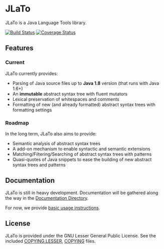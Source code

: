 # JLaTo

JLaTo is a Java Language Tools library.

[![Build Status](https://travis-ci.org/ptitjes/jlato.svg?branch=master)](https://travis-ci.org/ptitjes/jlato)
[![Coverage Status](https://coveralls.io/repos/ptitjes/jlato/badge.svg?branch=master&service=github)](https://coveralls.io/github/ptitjes/jlato?branch=master)

## Features

### Current

JLaTo currently provides:

* Parsing of Java source files up to **Java 1.8** version (that runs with Java 1.6+)
* An **immutable** abstract syntax tree with fluent mutators
* Lexical preservation of whitespaces and comments
* Formatting of new (and already formatted) abstract syntax trees with formatting settings

### Roadmap

In the long term, JLaTo also aims to provide:

* Semantic analysis of abstract syntax trees
* A add-on mechanism to enable syntactic and semantic extensions
* Matching/Filtering/Searching of abstract syntax trees with patterns
* Quasi-quotes of Java snippets to ease the building of new abstract syntax trees and patterns

## Documentation

JLaTo is still in heavy development. Documentation will be gathered along the way in the [Documentation Directory](src/main/doc/).

For now, we provide [basic usage instructions](src/main/doc/usage/getting-started.md).

## License

JLaTo is provided under the GNU Lesser General Public License. See the included [COPYING.LESSER](https://github.com/javaparser/javaparser/blob/master/COPYING.LESSER), [COPYING](https://github.com/javaparser/javaparser/blob/master/COPYING) files.

